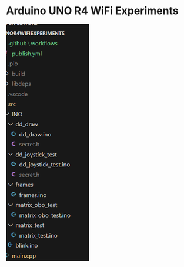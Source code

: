 <!--
---
title: Arduino UNO R4 WiFi Experiments
published: false
description: A simple test article (updated)
tags: 'productivity, beginners, test'
cover_image: ./imgs/image.png
canonical_url: null
---
-->



# Arduino UNO R4 WiFi Experiments


![alt text](imgs/image.png)